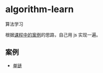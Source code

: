# algorithm-learn

算法学习

根据[课程中的案例](https://time.geekbang.org/column/intro/126)的思路，自己用 js 实现一遍。

## 案例

- [单链]()
